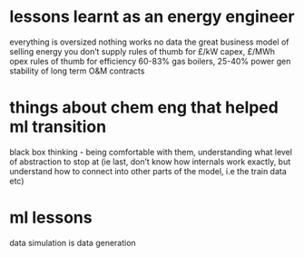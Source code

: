 # lessons learnt as an energy engineer

everything is oversized
nothing works
no data
the great business model of selling energy you don’t supply
rules of thumb for £/kW capex, £/MWh opex
rules of thumb for efficiency
60-83% gas boilers, 25-40% power gen
stability of long term O&M contracts


# things about chem eng that helped ml transition

black box thinking - being comfortable with them, understanding what level of abstraction to stop at (ie last, don’t know how internals work exactly, but understand how to connect into other parts of the model, i.e the train data etc)

# ml lessons

data simulation is data generation


  

